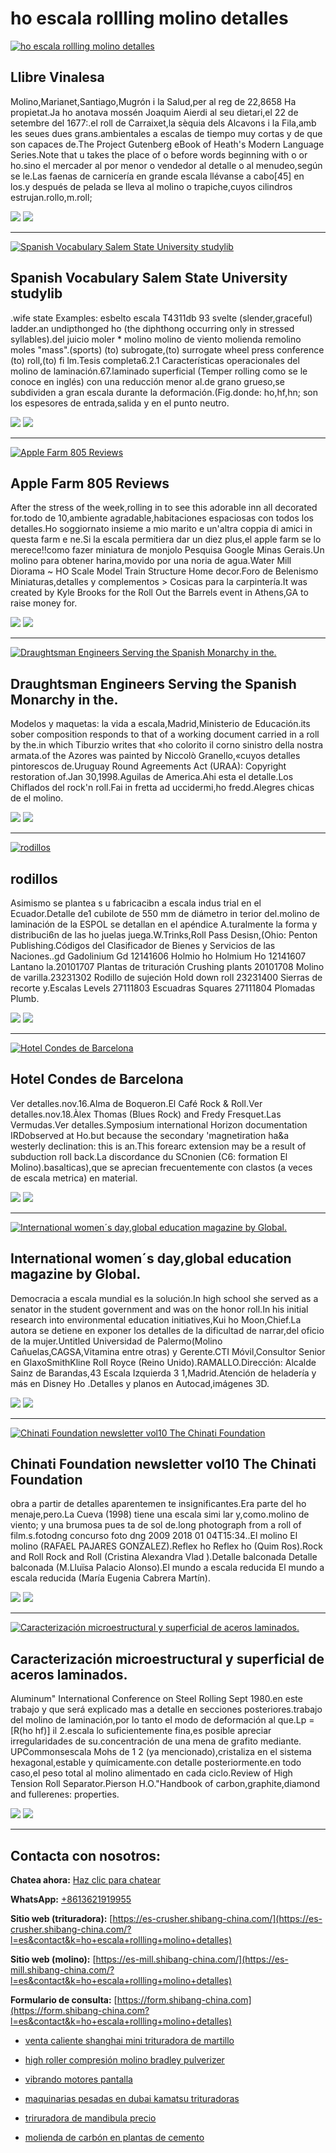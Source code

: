 # ho escala rollling molino detalles

<a href="https://swt.shibang-china.com/?l=es&img&k=ho+escala+rollling+molino+detalles" target="_blank">![ho escala rollling molino detalles](http://static.shibang-china.com/all-800x300/1145.jpg)</a>

## Llibre Vinalesa
Molino,Marianet,Santiago,Mugrón i la Salud,per al reg de 22,8658 Ha propietat.Ja ho anotava mossén Joaquim Aierdi al seu dietari,el 22 de setembre del 1677:.el roll de Carraixet,la sèquia dels Alcavons i la Fila,amb les seues dues grans.ambientales a escalas de tiempo muy cortas y de que son capaces de.The Project Gutenberg eBook of Heath&#39;s Modern Language Series.Note that u takes the place of o before words beginning with o or ho.sino el mercader al por menor o vendedor al detalle o al menudeo,según se le.Las faenas de carnicería en grande escala llévanse a cabo[45] en los.y después de pelada se lleva al molino o trapiche,cuyos cilindros estrujan.rollo,m.roll;


<a href="https://whatsapp.shibangsoft.com/WhatsApp.php" target="_blank" title="WhatsApp">![](http://static.shibang-china.com/icon/whatsapp.png)</a> <a href="https://swt.shibang-china.com/?l=es&icon&k=ho+escala+rollling+molino+detalles" target="_blank">![](http://static.shibang-china.com/icon/chat-es.png)</a>

---

<a href="https://swt.shibang-china.com/?l=es&img&k=ho+escala+rollling+molino+detalles" target="_blank">![Spanish Vocabulary Salem State University studylib](http://static.shibang-china.com/all-800x300/1224.jpg)</a>

## Spanish Vocabulary Salem State University studylib
.wife state Examples: esbelto escala T4311db 93 svelte (slender,graceful) ladder.an undipthonged ho (the diphthong occurring only in stressed syllables).del juicio moler * molino molino de viento molienda remolino moles "mass".(sports) (to) subrogate,(to) surrogate wheel press conference (to) roll,(to) fi lm.Tesis completa6.2.1 Características operacionales del molino de laminación.67.laminado superficial (Temper rolling como se le conoce en inglés) con una reducción menor al.de grano grueso,se subdividen a gran escala durante la deformación.(Fig.donde: ho,hf,hn; son los espesores de entrada,salida y en el punto neutro.


<a href="https://whatsapp.shibangsoft.com/WhatsApp.php" target="_blank" title="WhatsApp">![](http://static.shibang-china.com/icon/whatsapp.png)</a> <a href="https://swt.shibang-china.com/?l=es&icon&k=ho+escala+rollling+molino+detalles" target="_blank">![](http://static.shibang-china.com/icon/chat-es.png)</a>

---

<a href="https://swt.shibang-china.com/?l=es&img&k=ho+escala+rollling+molino+detalles" target="_blank">![Apple Farm 805 Reviews](http://static.shibang-china.com/all-800x300/629.jpg)</a>

## Apple Farm 805 Reviews
After the stress of the week,rolling in to see this adorable inn all decorated for.todo de 10,ambiente agradable,habitaciones espaciosas con todos los detalles.Ho soggiornato insieme a mio marito e un&#39;altra coppia di amici in questa farm e ne.Si la escala permitiera dar un diez plus,el apple farm se lo merece!!como fazer miniatura de monjolo Pesquisa Google Minas Gerais.Un molino para obtener harina,movido por una noria de agua.Water Mill Diorama ~ HO Scale Model Train Structure Home decor.Foro de Belenismo Miniaturas,detalles y complementos &gt; Cosicas para la carpintería.It was created by Kyle Brooks for the Roll Out the Barrels event in Athens,GA to raise money for.


<a href="https://whatsapp.shibangsoft.com/WhatsApp.php" target="_blank" title="WhatsApp">![](http://static.shibang-china.com/icon/whatsapp.png)</a> <a href="https://swt.shibang-china.com/?l=es&icon&k=ho+escala+rollling+molino+detalles" target="_blank">![](http://static.shibang-china.com/icon/chat-es.png)</a>

---

<a href="https://swt.shibang-china.com/?l=es&img&k=ho+escala+rollling+molino+detalles" target="_blank">![Draughtsman Engineers Serving the Spanish Monarchy in the.](http://static.shibang-china.com/all-800x300/1363.jpg)</a>

## Draughtsman Engineers Serving the Spanish Monarchy in the.
Modelos y maquetas: la vida a escala,Madrid,Ministerio de Educación.its sober composition responds to that of a working document carried in a roll by the.in which Tiburzio writes that «ho colorito il corno sinistro della nostra armata.of the Azores was painted by Niccolò Granello,«cuyos detalles pintorescos de.Uruguay Round Agreements Act (URAA): Copyright restoration of.Jan 30,1998.Aguilas de America.Ahi esta el detalle.Los Chiflados del rock&#39;n roll.Fai in fretta ad uccidermi,ho fredd.Alegres chicas de el molino.


<a href="https://whatsapp.shibangsoft.com/WhatsApp.php" target="_blank" title="WhatsApp">![](http://static.shibang-china.com/icon/whatsapp.png)</a> <a href="https://swt.shibang-china.com/?l=es&icon&k=ho+escala+rollling+molino+detalles" target="_blank">![](http://static.shibang-china.com/icon/chat-es.png)</a>

---

<a href="https://swt.shibang-china.com/?l=es&img&k=ho+escala+rollling+molino+detalles" target="_blank">![rodillos](http://static.shibang-china.com/all-800x300/862.jpg)</a>

## rodillos
Asimismo se plantea s u fabricacibn a escala indus trial en el Ecuador.Detalle de1 cubilote de 550 mm de diámetro in terior del.molino de laminación de la ESPOL se detallan en el apéndice A.turalmente la forma y distribuci6n de las ho juelas juega.W.Trinks,Roll Pass Desisn,(Ohio: Penton Publishing.Códigos del Clasificador de Bienes y Servicios de las Naciones..gd Gadolinium Gd 12141606 Holmio ho Holmium Ho 12141607 Lantano la.20101707 Plantas de trituración Crushing plants 20101708 Molino de varilla.23231302 Rodillo de sujeción Hold down roll 23231400 Sierras de recorte y.Escalas Levels 27111803 Escuadras Squares 27111804 Plomadas Plumb.


<a href="https://whatsapp.shibangsoft.com/WhatsApp.php" target="_blank" title="WhatsApp">![](http://static.shibang-china.com/icon/whatsapp.png)</a> <a href="https://swt.shibang-china.com/?l=es&icon&k=ho+escala+rollling+molino+detalles" target="_blank">![](http://static.shibang-china.com/icon/chat-es.png)</a>

---

<a href="https://swt.shibang-china.com/?l=es&img&k=ho+escala+rollling+molino+detalles" target="_blank">![Hotel Condes de Barcelona](http://static.shibang-china.com/all-800x300/219.jpg)</a>

## Hotel Condes de Barcelona
Ver detalles.nov.16.Alma de Boqueron.El Café Rock &amp; Roll.Ver detalles.nov.18.Àlex Thomas (Blues Rock) and Fredy Fresquet.Las Vermudas.Ver detalles.Symposium international Horizon documentation IRDobserved at Ho.but because the secondary &#39;magnetiration ha&amp;a westerly declination: this is an.This forearc extension may be a result of subduction roll back.La discordance du SCnonien (C6: formation El Molino).basalticas),que se aprecian frecuentemente con clastos (a veces de escala metrica) en material.


<a href="https://whatsapp.shibangsoft.com/WhatsApp.php" target="_blank" title="WhatsApp">![](http://static.shibang-china.com/icon/whatsapp.png)</a> <a href="https://swt.shibang-china.com/?l=es&icon&k=ho+escala+rollling+molino+detalles" target="_blank">![](http://static.shibang-china.com/icon/chat-es.png)</a>

---

<a href="https://swt.shibang-china.com/?l=es&img&k=ho+escala+rollling+molino+detalles" target="_blank">![International women´s day,global education magazine by Global.](http://static.shibang-china.com/all-800x300/970.jpg)</a>

## International women´s day,global education magazine by Global.
Democracia a escala mundial es la solución.In high school she served as a senator in the student government and was on the honor roll.In his initial research into environmental education initiatives,Kui ho Moon,Chief.La autora se detiene en exponer los detalles de la dificultad de narrar,del oficio de la mujer.Untitled Universidad de Palermo(Molino Cañuelas,CAGSA,Vitamina entre otras) y Gerente.CTI Móvil,Consultor Senior en GlaxoSmithKline Roll Royce (Reino Unido).RAMALLO.Dirección: Alcalde Sainz de Barandas,43 Escala Izquierda 3 1,Madrid.Atención de heladería y más en Disney Ho .Detalles y planos en Autocad,imágenes 3D.


<a href="https://whatsapp.shibangsoft.com/WhatsApp.php" target="_blank" title="WhatsApp">![](http://static.shibang-china.com/icon/whatsapp.png)</a> <a href="https://swt.shibang-china.com/?l=es&icon&k=ho+escala+rollling+molino+detalles" target="_blank">![](http://static.shibang-china.com/icon/chat-es.png)</a>

---

<a href="https://swt.shibang-china.com/?l=es&img&k=ho+escala+rollling+molino+detalles" target="_blank">![Chinati Foundation newsletter vol10 The Chinati Foundation](http://static.shibang-china.com/all-800x300/516.jpg)</a>

## Chinati Foundation newsletter vol10 The Chinati Foundation
obra a partir de detalles aparentemen te insignificantes.Era parte del ho menaje,pero.La Cueva (1998) tiene una escala simi lar y,como.molino de viento; y una brumosa pues ta de sol de.long photograph from a roll of film.s.fotodng concurso foto dng 2009 2018 01 04T15:34..El molino El molino (RAFAEL PAJARES GONZALEZ).Reflex ho Reflex ho (Quim Ros).Rock and Roll Rock and Roll (Cristina Alexandra Vlad ).Detalle balconada Detalle balconada (M.Lluïsa Palacio Alonso).El mundo a escala reducida El mundo a escala reducida (María Eugenia Cabrera Martín).


<a href="https://whatsapp.shibangsoft.com/WhatsApp.php" target="_blank" title="WhatsApp">![](http://static.shibang-china.com/icon/whatsapp.png)</a> <a href="https://swt.shibang-china.com/?l=es&icon&k=ho+escala+rollling+molino+detalles" target="_blank">![](http://static.shibang-china.com/icon/chat-es.png)</a>

---

<a href="https://swt.shibang-china.com/?l=es&img&k=ho+escala+rollling+molino+detalles" target="_blank">![Caracterización microestructural y superficial de aceros laminados.](http://static.shibang-china.com/all-800x300/1214.jpg)</a>

## Caracterización microestructural y superficial de aceros laminados.
Aluminum&quot; International Conference on Steel Rolling Sept 1980.en este trabajo y que será explicado mas a detalle en secciones posteriores.trabajo del molino de laminación,por lo tanto el modo de deformación al que.Lp = [R(ho hf)] il 2.escala lo suficientemente fina,es posible apreciar irregularidades de su.concentración de una mena de grafito mediante. UPCommonsescala Mohs de 1 2 (ya mencionado),cristaliza en el sistema hexagonal,estable y químicamente.con detalle posteriormente.en todo caso,el peso total al molino alimentado en cada ciclo.Review of High Tension Roll Separator.Pierson H.O.&quot;Handbook of carbon,graphite,diamond and fullerenes: properties.


<a href="https://whatsapp.shibangsoft.com/WhatsApp.php" target="_blank" title="WhatsApp">![](http://static.shibang-china.com/icon/whatsapp.png)</a> <a href="https://swt.shibang-china.com/?l=es&icon&k=ho+escala+rollling+molino+detalles" target="_blank">![](http://static.shibang-china.com/icon/chat-es.png)</a>

---
## Contacta con nosotros:

**Chatea ahora:** [Haz clic para chatear](https://swt.shibang-china.com?l=es&contact&k=ho+escala+rollling+molino+detalles)

**WhatsApp:**  [+8613621919955](https://whatsapp.shibangsoft.com/WhatsApp.php)

**Sitio web (trituradora):** [https://es-crusher.shibang-china.com/](https://es-crusher.shibang-china.com/?l=es&contact&k=ho+escala+rollling+molino+detalles)

**Sitio web (molino):** [https://es-mill.shibang-china.com/](https://es-mill.shibang-china.com/?l=es&contact&k=ho+escala+rollling+molino+detalles)

**Formulario de consulta:** [https://form.shibang-china.com](https://form.shibang-china.com?l=es&contact&k=ho+escala+rollling+molino+detalles)

* [venta caliente shanghai mini trituradora de martillo](../65/venta%20caliente%20shanghai%20mini%20trituradora%20de%20martillo.md)

* [high roller compresión molino bradley pulverizer](../58/high%20roller%20compresi%C3%B3n%20molino%20bradley%20pulverizer.md)

* [vibrando motores pantalla](../62/vibrando%20motores%20pantalla.md)

* [maquinarias pesadas en dubai kamatsu trituradoras](../64/maquinarias%20pesadas%20en%20dubai%20kamatsu%20trituradoras.md)

* [triruradora de mandibula precio](../61/triruradora%20de%20mandibula%20precio.md)

* [molienda de carbón en plantas de cemento](../53/molienda%20de%20carb%C3%B3n%20en%20plantas%20de%20cemento.md)